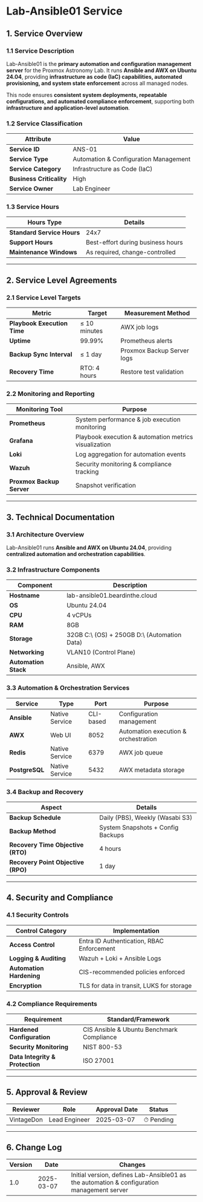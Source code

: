 <!-- ---
title: "Lab-Ansible01 Service Documentation"
description: "Comprehensive ITIL-aligned documentation of Lab-Ansible01, including infrastructure, security policies, and service management details."
author: "VintageDon"
tags: ["service-documentation", "infrastructure", "automation", "ansible", "awx"]
category: "Infrastructure"
kb_type: "Service Document"
version: "1.0"
status: "Draft"
last_updated: "2025-03-07"
---
 -->

# **Lab-Ansible01 Service**  

## **1. Service Overview**  

### **1.1 Service Description**  

Lab-Ansible01 is the **primary automation and configuration management server** for the Proxmox Astronomy Lab. It runs **Ansible and AWX on Ubuntu 24.04**, providing **infrastructure as code (IaC) capabilities, automated provisioning, and system state enforcement** across all managed nodes.

This node ensures **consistent system deployments, repeatable configurations, and automated compliance enforcement**, supporting both **infrastructure and application-level automation**.

### **1.2 Service Classification**  

| **Attribute**       | **Value** |
|---------------------|-----------|
| **Service ID**     | ANS-01 |
| **Service Type**   | Automation & Configuration Management |
| **Service Category** | Infrastructure as Code (IaC) |
| **Business Criticality** | High |
| **Service Owner**  | Lab Engineer |

### **1.3 Service Hours**  

| **Hours Type** | **Details** |
|---------------|------------|
| **Standard Service Hours** | 24x7 |
| **Support Hours** | Best-effort during business hours |
| **Maintenance Windows** | As required, change-controlled |

---

## **2. Service Level Agreements**  

### **2.1 Service Level Targets**  

| **Metric** | **Target** | **Measurement Method** |
|------------|----------|------------------------|
| **Playbook Execution Time** | ≤ 10 minutes | AWX job logs |
| **Uptime** | 99.99% | Prometheus alerts |
| **Backup Sync Interval** | ≤ 1 day | Proxmox Backup Server logs |
| **Recovery Time** | RTO: 4 hours | Restore test validation |

### **2.2 Monitoring and Reporting**  

| **Monitoring Tool** | **Purpose** |
|---------------------|------------|
| **Prometheus** | System performance & job execution monitoring |
| **Grafana** | Playbook execution & automation metrics visualization |
| **Loki** | Log aggregation for automation events |
| **Wazuh** | Security monitoring & compliance tracking |
| **Proxmox Backup Server** | Snapshot verification |

---

## **3. Technical Documentation**  

### **3.1 Architecture Overview**  

Lab-Ansible01 runs **Ansible and AWX on Ubuntu 24.04**, providing **centralized automation and orchestration capabilities**.

### **3.2 Infrastructure Components**  

| **Component** | **Description** |
|--------------|----------------|
| **Hostname** | lab-ansible01.beardinthe.cloud |
| **OS** | Ubuntu 24.04 |
| **CPU** | 4 vCPUs |
| **RAM** | 8GB |
| **Storage** | 32GB C:\ (OS) + 250GB D:\ (Automation Data) |
| **Networking** | VLAN10 (Control Plane) |
| **Automation Stack** | Ansible, AWX |

### **3.3 Automation & Orchestration Services**  

| **Service** | **Type** | **Port** | **Purpose** |
|------------|---------|------|---------------|
| **Ansible** | Native Service | CLI-based | Configuration management |
| **AWX** | Web UI | 8052 | Automation execution & orchestration |
| **Redis** | Native Service | 6379 | AWX job queue |
| **PostgreSQL** | Native Service | 5432 | AWX metadata storage |

### **3.4 Backup and Recovery**  

| **Aspect** | **Details** |
|------------|------------|
| **Backup Schedule** | Daily (PBS), Weekly (Wasabi S3) |
| **Backup Method** | System Snapshots + Config Backups |
| **Recovery Time Objective (RTO)** | 4 hours |
| **Recovery Point Objective (RPO)** | 1 day |

---

## **4. Security and Compliance**  

### **4.1 Security Controls**  

| **Control Category** | **Implementation** |
|----------------------|-------------------|
| **Access Control** | Entra ID Authentication, RBAC Enforcement |
| **Logging & Auditing** | Wazuh + Loki + Ansible Logs |
| **Automation Hardening** | CIS-recommended policies enforced |
| **Encryption** | TLS for data in transit, LUKS for storage |

### **4.2 Compliance Requirements**  

| **Requirement** | **Standard/Framework** |
|----------------|----------------------|
| **Hardened Configuration** | CIS Ansible & Ubuntu Benchmark Compliance |
| **Security Monitoring** | NIST 800-53 |
| **Data Integrity & Protection** | ISO 27001 |

---

## **5. Approval & Review**  

| **Reviewer** | **Role** | **Approval Date** | **Status** |
|-------------|---------|------------------|------------|
| VintageDon | Lead Engineer | 2025-03-07 | ⏱ Pending |

---

## **6. Change Log**  

| **Version** | **Date** | **Changes** |
|------------|---------|-------------|
| 1.0 | 2025-03-07 | Initial version, defines Lab-Ansible01 as the automation & configuration management server |


